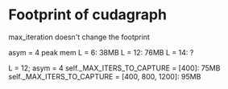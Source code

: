 # Footprint of cudagraph

max_iteration doesn't change the footprint

asym = 4
peak mem
L = 6:  38MB
L = 12: 76MB
L = 14: ?

L = 12; asym = 4
self._MAX_ITERS_TO_CAPTURE = [400]: 75MB
self._MAX_ITERS_TO_CAPTURE = [400, 800, 1200]: 95MB
